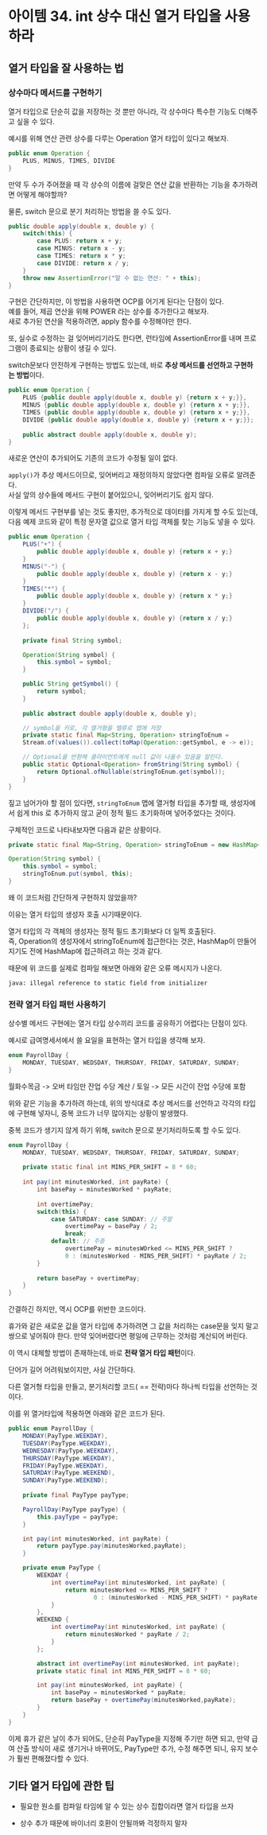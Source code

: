 # 아이템 34. int 상수 대신 열거 타입을 사용하라

## 열거 타입을 잘 사용하는 법

### 상수마다 메서드를 구현하기

열거 타입으로 단순히 값을 저장하는 것 뿐만 아니라, 각 상수마다 특수한 기능도 더해주고 싶을 수 있다.

예시를 위해 연산 관련 상수를 다루는 Operation 열거 타입이 있다고 해보자.

```JAVA
public enum Operation {
    PLUS, MINUS, TIMES, DIVIDE
}
```

만약 두 수가 주어졌을 때 각 상수의 이름에 걸맞은 연산 값을 반환하는 기능을 추가하려면 어떻게 해야할까?

물론, switch 문으로 분기 처리하는 방법을 쓸 수도 있다.

```JAVA
public double apply(double x, double y) {
    switch(this) {
        case PLUS: return x + y;
        case MINUS: return x - y;
        case TIMES: return x * y;
        case DIVIDE: return x / y;
    }
    throw new AssertionError("알 수 없는 연산: " + this);
}
```

구현은 간단하지만, 이 방법을 사용하면 OCP를 어기게 된다는 단점이 있다.<br>
예를 들어, 제곱 연산을 위해 POWER 라는 상수를 추가한다고 해보자.<br>
새로 추가된 연산을 적용하려면, apply 함수를 수정해야만 한다.

또, 실수로 수정하는 걸 잊어버리기라도 한다면, 런타임에 AssertionError를 내며 프로그램이 종료되는 상황이 생길 수 있다.

switch문보다 안전하게 구현하는 방법도 있는데, 바로 **추상 메서드를 선언하고 구현하는 방법**이다.

```JAVA
public enum Operation {
    PLUS {public double apply(double x, double y) {return x + y;}},
    MINUS {public double apply(double x, double y) {return x + y;}},
    TIMES {public double apply(double x, double y) {return x + y;}},
    DIVIDE {public double apply(double x, double y) {return x + y;}};
    
    public abstract double apply(double x, double y);
}
```

새로운 연산이 추가되어도 기존의 코드가 수정될 일이 없다.

`apply()`가 추상 메서드이므로, 잊어버리고 재정의하지 않았다면 컴파일 오류로 알려준다.<br>
사실 앞의 상수들에 메서드 구현이 붙어있으니, 잊어버리기도 쉽지 않다.

이렇게 메서드 구현부를 넣는 것도 좋지만, 추가적으로 데이터를 가지게 할 수도 있는데,  다음 예제 코드와 같이 특정 문자열 값으로 열거 타입 객체를 찾는 기능도 넣을 수 있다.

```JAVA
public enum Operation {
    PLUS("+") {
        public double apply(double x, double y) {return x + y;}
    }
    MINUS("-") {
        public double apply(double x, double y) {return x - y;}
    }
    TIMES("*") {
        public double apply(double x, double y) {return x * y;}
    }
    DIVIDE("/") {
        public double apply(double x, double y) {return x / y;}
    };
    
    private final String symbol;

    Operation(String symbol) {
        this.symbol = symbol;
    }

    public String getSymbol() {
        return symbol;
    }
    
    public abstract double apply(double x, double y);

    // symbol을 키로, 각 열거형을 밸류로 맵에 저장
    private static final Map<String, Operation> stringToEnum = 
    Stream.of(values()).collect(toMap(Operation::getSymbol, e -> e));

    // Optional을 반환해 클라이언트에게 null 값이 나올수 있음을 알린다.
    public static Optional<Operation> fromString(String symbol) {
        return Optional.ofNullable(stringToEnum.get(symbol));
    }
}
```

짚고 넘어가야 할 점이 있다면, `stringToEnum` 맵에 열거형 타입을 추가할 때, 생성자에서 쉽게 this 로 추가하지 않고 굳이 정적 필드 초기화하며 넣어주었다는 것이다.

구체적인 코드로 나타내보자면 다음과 같은 상황이다.

```JAVA
private static final Map<String, Operation> stringToEnum = new HashMap<>();

Operation(String symbol) {
    this.symbol = symbol;
    stringToEnum.put(symbol, this);
}
```

왜 이 코드처럼 간단하게 구현하지 않았을까?

이유는 열거 타입의 생성자 호출 시기때문이다.

열거 타입의 각 객체의 생성자는 정적 필드 초기화보다 더 일찍 호출된다.<br>
즉, Operation의 생성자에서 stringToEnum에 접근한다는 것은, HashMap이 만들어지기도 전에 HashMap에 접근하려고 하는 것과 같다.

때문에 위 코드를 실제로 컴파일 해보면 아래와 같은 오류 메시지가 나온다.

```
java: illegal reference to static field from initializer
```

### 전략 열거 타입 패턴 사용하기

상수별 메서드 구현에는 열거 타입 상수끼리 코드를 공유하기 어렵다는 단점이 있다.

예시로 급여명세서에서 쓸 요일을 표현하는 열거 타입을 생각해 보자.

```JAVA
enum PayrollDay {
    MONDAY, TUESDAY, WEDSDAY, THURSDAY, FRIDAY, SATURDAY, SUNDAY;
}
```

월화수목금 -> 오버 타임만 잔업 수당 계산 / 토일 -> 모든 시간이 잔업 수당에 포함

위와 같은 기능을 추가하려 하는데, 위의 방식대로 추상 메서드를 선언하고 각각의 타입에 구현해 넣자니, 중복 코드가 너무 많아지는 상황이 발생했다.

중복 코드가 생기지 않게 하기 위해, switch 문으로 분기처리하도록 할 수도 있다.

```JAVA
enum PayrollDay {
    MONDAY, TUESDAY, WEDSDAY, THURSDAY, FRIDAY, SATURDAY, SUNDAY;
    
    private static final int MINS_PER_SHIFT = 8 * 60;
    
    int pay(int minutesWorked, int payRate) {
        int basePay = minutesWorked * payRate;
        
        int overtimePay;
        switch(this) {
            case SATURDAY: case SUNDAY: // 주말
                overtimePay = basePay / 2;
                break;
            default: // 주중
                overtimePay = minutesWOrked <= MINS_PER_SHIFT ?
                0 : (minutesWorked - MINS_PER_SHIFT) * payRate / 2;
        }
            
        return basePay + overtimePay;
    }
}
```

간결하긴 하지만, 역시 OCP를 위반한 코드이다.

휴가와 같은 새로운 값을 열거 타입에 추가하려면 그 값을 처리하는 case문을 잊지 말고 쌍으로 넣어줘야 한다. 만약 잊어버렸다면 평일에 근무하는 것처럼 계산되어 버린다.

이 역시 대체할 방법이 존재하는데, 바로 **전략 열거 타입 패턴**이다.

단어가 길어 어려워보이지만, 사실 간단하다.

다른 열거형 타입을 만들고, 분기처리할 코드( == 전략)마다 하나씩 타입을 선언하는 것이다. 

이를 위 열거타입에 적용하면 아래와 같은 코드가 된다.

```JAVA
public enum PayrollDay {
    MONDAY(PayType.WEEKDAY),
    TUESDAY(PayType.WEEKDAY),
    WEDNESDAY(PayType.WEEKDAY),
    THURSDAY(PayType.WEEKDAY),
    FRIDAY(PayType.WEEKDAY),
    SATURDAY(PayType.WEEKEND),
    SUNDAY(PayType.WEEKEND);
    
    private final PayType payType;

    PayrollDay(PayType payType) {
        this.payType = payType;
    }

    int pay(int minutesWorked, int payRate) {
        return payType.pay(minutesWorked,payRate);
    }

    private enum PayType {
        WEEKDAY {
            int overtimePay(int minutesWorked, int payRate) {
                return minutesWorked <= MINS_PER_SHIFT ?
                        0 : (minutesWorked - MINS_PER_SHIFT) * payRate / 2;
            }
        },
        WEEKEND {
            int overtimePay(int minutesWorked, int payRate) {
                return minutesWorked * payRate / 2;
            }
        };

        abstract int overtimePay(int minutesWorked, int payRate);
        private static final int MINS_PER_SHIFT = 8 * 60;

        int pay(int minutesWorked, int payRate) {
            int basePay = minutesWorked * payRate;
            return basePay + overtimePay(minutesWorked,payRate);
        }
    }
}
```

이제 휴가 같은 날이 추가 되어도, 단순히 PayType을 지정해 주기만 하면 되고, 만약 급여 산출 방식이 새로 생기거나 바뀌어도, PayType만 추가, 수정 해주면 되니, 유지 보수가 훨씬 편해졌다할 수 있다.

## 기타 열거 타입에 관한 팁

* 필요한 원소를 컴파일 타임에 알 수 있는 상수 집합이라면 열거 타입을 쓰자

* 상수 추가 때문에 바이너리 호환이 안될까봐 걱정하지 말자